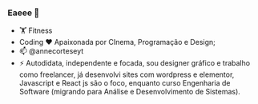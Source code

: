 ### Eaeee 👋
- 🏋️ Fitness
- Coding
❤️ Apaixonada por CInema, Programação e Design;
- 📫 @annecorteseyt
- ⚡ Autodidata, independente e focada, sou designer gráfico e trabalho como freelancer, já desenvolvi sites com wordpress e elementor, Javascript e React js são o foco, enquanto curso Engenharia de Software (migrando para Análise e Desenvolvimento de Sistemas).

